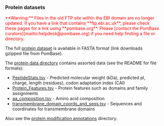### Protein datasets

<div style="color: red">
**Warning:** Files in the old FTP site within the EBI domain are no
  longer updated. If you have a link that contains **ftp.ebi.ac.uk**,
  please check these pages for a link using
  **pombase.org**. Please [contact the PomBase
  curators](mailto:helpdesk@pombase.org) if you need help finding a
  file or directory.
</div>

The full [protein dataset](https://www.pombase.org/data/genome_sequence_and_features/feature_sequences/peptide.fa.gz)
is available in FASTA format (link downloads gzipped file from PomBase).

The [protein data directory](https://www.pombase.org/data/Protein_data/) 
contains assorted data (see the README for file formats):

-   [PeptideStats.tsv](https://www.pombase.org/data/Protein_data/PeptideStats.tsv) - 
    Predicted molecular weight (kDa), predicted pI, charge, length
    (residues), codon adaptation index (CAI)
-   [Protein_Features.tsv](https://www.pombase.org/data/Protein_data/Protein_Features.tsv) - 
    Protein features such as domains and family assignments
-   [aa_composition.tsv](https://www.pombase.org/data/Protein_data/aa_composition.tsv) - 
    Amino acid composition
-   [transmembrane_domain_coords_and_seqs.tsv](https://www.pombase.org/data/Protein_data/transmembrane_domain_coords_and_seqs.tsv) - 
    Sequences and coordinates for transmembrane domains


Also see the [protein modification annotations](https://www.pombase.org/data/annotations/modifications/) directory.
